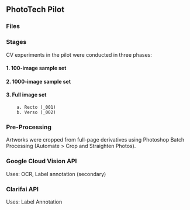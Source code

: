 ## PhotoTech Pilot

### Files


### Stages

CV experiments in the pilot were conducted in three phases:

#### 1. 100-image sample set

#### 2. 1000-image sample set

#### 3. Full image set
        a. Recto (_001)
        b. Verso (_002)


### Pre-Processing

Artworks were cropped from full-page derivatives using Photoshop Batch Processing (Automate > Crop and Straighten Photos).

### Google Cloud Vision API

Uses: OCR, Label annotation (secondary)

### Clarifai API
Uses: Label Annotation
